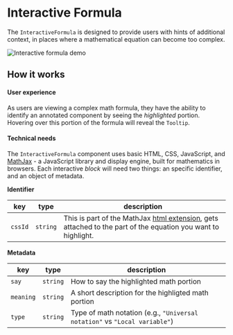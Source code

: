 # Interactive Formula

The `InteractiveFormula` is designed to provide users with hints of additional context, in places where a mathematical equation can become too complex.

![Interactive formula demo](https://github.com/qiskit-community/interactive-formula/raw/main/demo/assets/interactive_formula.gif "Interactive formula demo")




## How it works
#### User experience
As users are viewing a complex math formula, they have the ability to identify an annotated component by seeing the _highlighted_ portion. Hovering over this portion of the formula will reveal the `Tooltip`.


#### Technical needs
The `InteractiveFormula` component uses basic HTML, CSS, JavaScript, and [MathJax](https://www.mathjax.org/) - a JavaScript library and display engine, built for mathematics in browsers. Each interactive _block_ will need two things: an specific identifier, and an object of metadata.

**Identifier** 

| key            | type                         | description                                                                                              |
| ---------------|----------------------------- | -------------------------------------------------------------------------------------------------------- |
| `cssId`          | `string`                     | This is part of the MathJax [html extension](https://docs.mathjax.org/en/latest/input/tex/extensions/html.html), gets attached to the part of the equation you want to highlight.                                                                  |

**Metadata**

| key            | type                         | description                                                                                              |
| ---------------|----------------------------- | -------------------------------------------------------------------------------------------------------- |
| `say`          | `string`                     | How to say the highlighted math portion                                                                  |
| `meaning`      | `string`                     | A short description for the highligted math portion                                                      |
| `type`         | `string`                     | Type of math notation (e.g., `"Universal notation"` vs `"Local variable"`)                               |

